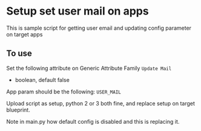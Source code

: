 # Setup set user mail on apps
This is sample script for getting user email and updating config parameter on target apps

## To use
Set the following attribute on Generic Attribute Family
`Update Mail`
  - boolean, default false

App param should be the following:
`USER_MAIL`

Upload script as setup, python 2 or 3 both fine, and replace setup on target blueprint.

Note in main.py how default config is disabled and this is replacing it.